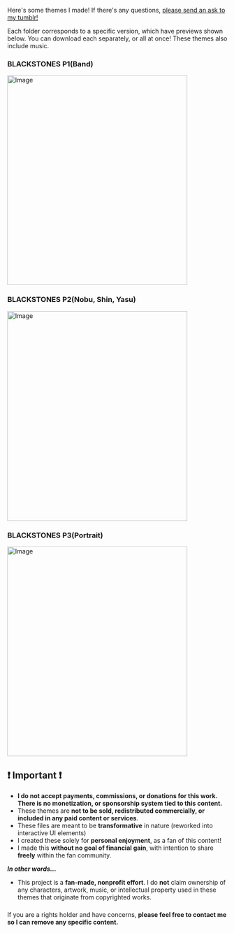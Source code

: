 Here's some themes I made! If there's any questions, [please send an ask to my tumblr!](https://www.tumblr.com/new/ask/fift33nfathoms)

Each folder corresponds to a specific version, which have previews shown below. You can download each separately, or all at once! These themes also include music. 

### **BLACKSTONES P1(Band)**
<img width="412" height="480" alt="Image" src="https://github.com/user-attachments/assets/413d3914-8445-43fc-8741-ecbce7113cb9" />

### **BLACKSTONES P2(Nobu, Shin, Yasu)**
<img width="412" height="480" alt="Image" src="https://github.com/user-attachments/assets/09f05cec-2b01-4723-a48f-34655bee9b7c" />

### **BLACKSTONES P3(Portrait)**
<img width="412" height="480" alt="Image" src="https://github.com/user-attachments/assets/e8b032fd-3a7d-44c2-bb85-0d78023d924b" />

## ❗ Important ❗
-  **I do not accept payments, commissions, or donations for this work. There is no monetization, or sponsorship system tied to this content.**
- These themes are **not to be sold, redistributed commercially, or included in any paid content or services**.
- These files are meant to be **transformative** in nature (reworked into interactive UI elements)
- I created these solely for **personal enjoyment**, as a fan of this content!
- I made this **without no goal of financial gain**, with intention to share **freely** within the fan community.

_**In other words...**_
- This project is a **fan-made, nonprofit effort**. I do **not** claim ownership of any characters, artwork, music, or intellectual property used in these themes that originate from copyrighted works.
### 

If you are a rights holder and have concerns, **please feel free to contact me so I can remove any specific content.**
